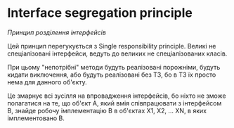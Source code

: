 # Interface segregation principle
_Принцип розділення інтерфейсів_

Цей принцип перегукується з Single responsibility principle.
Великі не спеціалізовані інтерфейси, ведуть до великих не спеціалізованих класів.

При цьому "непотрібні" методи будуть реалізовані порожніми, будуть кидати виключення, 
або будуть реалізовані без ТЗ, бо в ТЗ їх просто нема для данного об'єкту.

Це змарнує всі зусілля на впровадження інтерфейсів, бо ніхто не зможе полагатися на те, що об'єкт А,
який вмія співпрацювати з інтерфейсом В, знайде робочу імплементацію В в об'єктах Х1, Х2, ... ХN,
в яких імплементовано В.
 